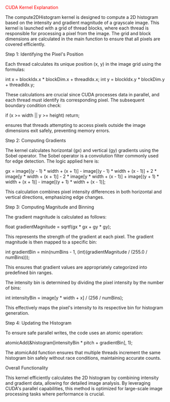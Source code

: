 <style>
red { color: red }
yellow { color: yellow }
</style>
<red> CUDA Kernel Explanation </red>

The compute2DHistogram kernel is designed to compute a 2D histogram based on the intensity and gradient magnitude of a grayscale image. This kernel is launched with a grid of thread blocks, where each thread is responsible for processing a pixel from the image. The grid and block dimensions are calculated in the main function to ensure that all pixels are covered efficiently.

Step 1: Identifying the Pixel's Position

Each thread calculates its unique position (x, y) in the image grid using the formulas:

int x = blockIdx.x * blockDim.x + threadIdx.x;
int y = blockIdx.y * blockDim.y + threadIdx.y;

These calculations are crucial since CUDA processes data in parallel, and each thread must identify its corresponding pixel. The subsequent boundary condition check:

if (x >= width || y >= height) return;

ensures that threads attempting to access pixels outside the image dimensions exit safely, preventing memory errors.

Step 2: Computing Gradients

The kernel calculates horizontal (gx) and vertical (gy) gradients using the Sobel operator. The Sobel operator is a convolution filter commonly used for edge detection. The logic applied here is:

gx = image[(y - 1) * width + (x + 1)] - image[(y - 1) * width + (x - 1)]
    + 2 * image[y * width + (x + 1)] - 2 * image[y * width + (x - 1)]
    + image[(y + 1) * width + (x + 1)] - image[(y + 1) * width + (x - 1)];

This calculation combines pixel intensity differences in both horizontal and vertical directions, emphasizing edge changes.

Step 3: Computing Magnitude and Binning

The gradient magnitude is calculated as follows:

float gradientMagnitude = sqrtf(gx * gx + gy * gy);

This represents the strength of the gradient at each pixel. The gradient magnitude is then mapped to a specific bin:

int gradientBin = min(numBins - 1, (int)(gradientMagnitude / (255.0 / numBins)));

This ensures that gradient values are appropriately categorized into predefined bin ranges.

The intensity bin is determined by dividing the pixel intensity by the number of bins:

int intensityBin = image[y * width + x] / (256 / numBins);

This effectively maps the pixel's intensity to its respective bin for histogram generation.

Step 4: Updating the Histogram

To ensure safe parallel writes, the code uses an atomic operation:

atomicAdd(&histogram[intensityBin * pitch + gradientBin], 1);

The atomicAdd function ensures that multiple threads increment the same histogram bin safely without race conditions, maintaining accurate counts.

Overall Functionality

This kernel efficiently calculates the 2D histogram by combining intensity and gradient data, allowing for detailed image analysis. By leveraging CUDA's parallel capabilities, this method is optimized for large-scale image processing tasks where performance is crucial.

